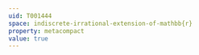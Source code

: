 ```yaml
---
uid: T001444
space: indiscrete-irrational-extension-of-mathbb{r}
property: metacompact
value: true
---
```

